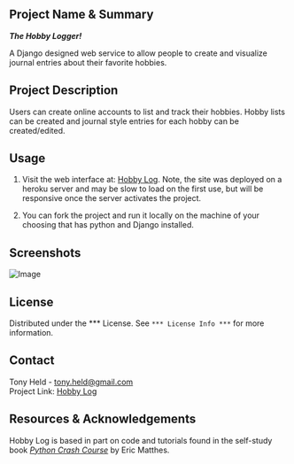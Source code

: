 ## Project Name & Summary
__*The Hobby Logger!*__  

A Django designed web service to allow people to create
and visualize journal entries about their favorite hobbies.

## Project Description

Users can create online accounts to list and track their hobbies.
Hobby lists can be created and journal style entries for each
hobby can be created/edited.

## Usage

1. Visit the web interface at: [Hobby Log](https://hobby-log.herokuapp.com/). 
   Note, the site was deployed on a heroku server and 
   may be slow to load on the first use, but will be responsive
   once the server activates the project.
   
2. You can fork the project and run it locally on the machine of your choosing
that has python and Django installed.


## Screenshots
![Image](images/hobby_log_demo.gif)

## License

Distributed under the *** License.  See `*** License Info ***` for more information.

## Contact

Tony Held - tony.held@gmail.com  
Project Link: [Hobby Log](https://github.com/TonySoloProjects/hobby_log)

## Resources & Acknowledgements

Hobby Log is based in part on code 
and tutorials found in the self-study book 
[*Python Crash Course*](https://nostarch.com/pythoncrashcourse2e) by Eric Matthes.  
